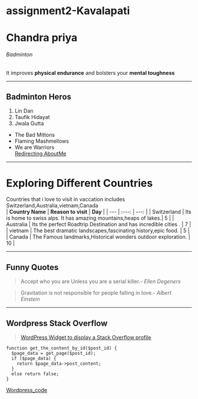 # assignment2-Kavalapati
# Chandra priya
###### Badminton
It improves **physical endurance** and bolsters your **mental toughness**

---

## Badminton Heros

1. Lin Dan
2. Taufik Hidayat
3. Jwala Gutta

* The Bad Mittons
* Flaming Mashmellows
* We are Warriors <br>
[Redirecting AboutMe](AboutMe.md)
---
# Exploring Different Countries

Countries that i love to visit in vaccation includes Switzerland,Australia,vietnam,Canada <br>
| **Country Name** | **Reason to visit** | **Day** |
| --- | :---: | ---: |
| Switzerland | Its is home to swiss alps. It has amazing mountains,heaps of lakes.| 5 |
|  Australia  | Its the perfect Roadtrip Destination and has incredible cities . | 7 |
|  vietnam    | The best dramatic landscapes,fascinating history,epic food. | 5 |
|  Canada     | The Famous landmarks,Historical wonders outdoor exploration. | 10 |

---
## Funny Quotes

> Accept who you are Unless you are a serial killer.- *Ellen Degeners*


> Gravitation is not responsible for people falling in love.- *Albert Einstein*

---
## Wordpress Stack Overflow
> [WordPress Widget to display a Stack Overflow profile](https://stackapps.com/questions/3492/wordpress-widget-to-display-a-stack-overflow-profile)



```
function get_the_content_by_id($post_id) {
  $page_data = get_page($post_id);
  if ($page_data) {
    return $page_data->post_content;
  }
  else return false;
}

```
[Wordpress_code](https://css-tricks.com/snippets/wordpress/get-content-by-id/)


